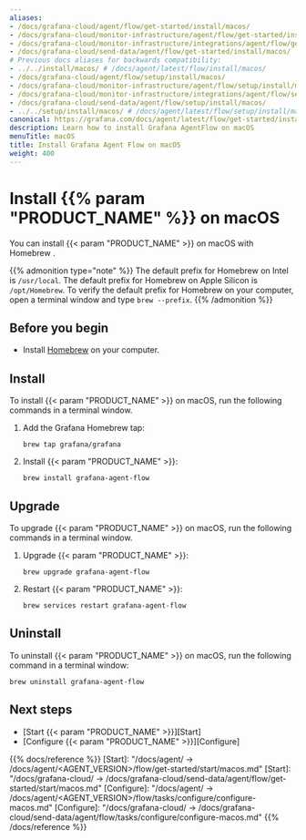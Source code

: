 ```yaml
---
aliases:
- /docs/grafana-cloud/agent/flow/get-started/install/macos/
- /docs/grafana-cloud/monitor-infrastructure/agent/flow/get-started/install/macos/
- /docs/grafana-cloud/monitor-infrastructure/integrations/agent/flow/get-started/install/macos/
- /docs/grafana-cloud/send-data/agent/flow/get-started/install/macos/
# Previous docs aliases for backwards compatibility:
- ../../install/macos/ # /docs/agent/latest/flow/install/macos/
- /docs/grafana-cloud/agent/flow/setup/install/macos/
- /docs/grafana-cloud/monitor-infrastructure/agent/flow/setup/install/macos/
- /docs/grafana-cloud/monitor-infrastructure/integrations/agent/flow/setup/install/macos/
- /docs/grafana-cloud/send-data/agent/flow/setup/install/macos/
- ../../setup/install/macos/ # /docs/agent/latest/flow/setup/install/macos/
canonical: https://grafana.com/docs/agent/latest/flow/get-started/install/macos/
description: Learn how to install Grafana AgentFlow on macOS
menuTitle: macOS
title: Install Grafana Agent Flow on macOS
weight: 400
---
```


# Install {{% param "PRODUCT_NAME" %}} on macOS

You can install {{< param "PRODUCT_NAME" >}} on macOS with Homebrew .

{{% admonition type="note" %}}
The default prefix for Homebrew on Intel is `/usr/local`. The default prefix for Homebrew on Apple Silicon is `/opt/Homebrew`. To verify the default prefix for Homebrew on your computer, open a terminal window and type `brew --prefix`.
{{% /admonition %}}

## Before you begin

* Install [Homebrew][] on your computer.

## Install

To install {{< param "PRODUCT_NAME" >}} on macOS, run the following commands in a terminal window.

1. Add the Grafana Homebrew tap:

   ```shell
   brew tap grafana/grafana
   ```

1. Install {{< param "PRODUCT_NAME" >}}:

   ```shell
   brew install grafana-agent-flow
   ```

## Upgrade

To upgrade {{< param "PRODUCT_NAME" >}} on macOS, run the following commands in a terminal window.

1. Upgrade {{< param "PRODUCT_NAME" >}}:

   ```shell
   brew upgrade grafana-agent-flow
   ```

1. Restart {{< param "PRODUCT_NAME" >}}:

   ```shell
   brew services restart grafana-agent-flow
   ```

## Uninstall

To uninstall {{< param "PRODUCT_NAME" >}} on macOS, run the following command in a terminal window:

```shell
brew uninstall grafana-agent-flow
```

## Next steps

- [Start {{< param "PRODUCT_NAME" >}}][Start]
- [Configure {{< param "PRODUCT_NAME" >}}][Configure]

[Homebrew]: https://brew.sh

{{% docs/reference %}}
[Start]: "/docs/agent/ -> /docs/agent/<AGENT_VERSION>/flow/get-started/start/macos.md"
[Start]: "/docs/grafana-cloud/ -> /docs/grafana-cloud/send-data/agent/flow/get-started/start/macos.md"
[Configure]: "/docs/agent/ -> /docs/agent/<AGENT_VERSION>/flow/tasks/configure/configure-macos.md"
[Configure]: "/docs/grafana-cloud/ -> /docs/grafana-cloud/send-data/agent/flow/tasks/configure/configure-macos.md"
{{% /docs/reference %}}

